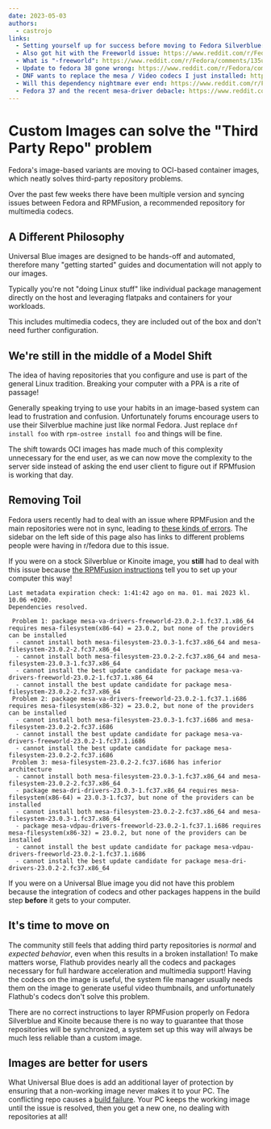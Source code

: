 ```yaml
---
date: 2023-05-03
authors: 
  - castrojo
links:
  - Setting yourself up for success before moving to Fedora Silverblue: https://www.ypsidanger.com/setting-yourself-up-for-success-before-moving-to-fedora-silverblue/
  - Also got hit with the Freeworld issue: https://www.reddit.com/r/Fedora/comments/136lf7j/also_got_hit_with_the_freeworld_issue/
  - What is "-freeworld": https://www.reddit.com/r/Fedora/comments/135u4zj/what_is_freeworld/
  - Update to fedora 38 gone wrong: https://www.reddit.com/r/Fedora/comments/135td6c/update_to_fedora_38_gone_wrong/
  - DNF wants to replace the mesa / Video codecs I just installed: https://www.reddit.com/r/Fedora/comments/134gzdp/dnf_wants_to_replace_the_mesa_video_codecs_i_just/
  - Will this dependency nightmare ever end: https://www.reddit.com/r/Fedora/comments/134i2ys/will_this_dependency_nightmare_ever_end/
  - Fedora 37 and the recent mesa-driver debacle: https://www.reddit.com/r/Fedora/comments/134bkol/fedora_37_and_the_recent_mesadriver_debacle/
---
```


# Custom Images can solve the "Third Party Repo" problem

Fedora's image-based variants are moving to OCI-based container images, which neatly solves third-party repository problems. 

Over the past few weeks there have been multiple version and syncing issues between Fedora and RPMFusion, a recommended repository for multimedia codecs. 

<!-- more --> 

## A Different Philosophy 

Universal Blue images are designed to be hands-off and automated, therefore many "getting started" guides and documentation will not apply to our images. 

Typically you're not "doing Linux stuff" like individual package management directly on the host and leveraging flatpaks and containers for your workloads.

This includes multimedia codecs, they are included out of the box and don't need further configuration.  

## We're still in the middle of a Model Shift

The idea of having repositories that you configure and use is part of the general Linux tradition. Breaking your computer with a PPA is a rite of passage!

Generally speaking trying to use your habits in an image-based system can lead to frustration and confusion. Unfortunately forums encourage users to use their Silverblue machine just like normal Fedora. Just replace `dnf install foo` with `rpm-ostree install foo` and things will be fine. 

The shift towards OCI images has made much of this complexity unnecessary for the end user, as we can now move the complexity to the server side instead of asking the end user client to figure out if RPMfusion is working that day. 

## Removing Toil

Fedora users recently had to deal with an issue where RPMFusion and the main repositories were not in sync, leading to [these kinds of errors](https://discussion.fedoraproject.org/t/gnome-login-screen-might-not-start-when-mesa-va-drivers-freeworld-from-rpmfusion-are-installed/81856). The sidebar on the left side of this page also has links to different problems people were having in r/fedora due to this issue.

If you were on a stock Silverblue or Kinoite image, you **still** had to deal with this issue because [the RPMFusion instructions](https://rpmfusion.org/Howto/OSTree) tell you to set up your computer this way! 

```
Last metadata expiration check: 1:41:42 ago on ma. 01. mai 2023 kl. 10.06 +0200.
Dependencies resolved.

 Problem 1: package mesa-va-drivers-freeworld-23.0.2-1.fc37.1.x86_64 requires mesa-filesystem(x86-64) = 23.0.2, but none of the providers can be installed
  - cannot install both mesa-filesystem-23.0.3-1.fc37.x86_64 and mesa-filesystem-23.0.2-2.fc37.x86_64
  - cannot install both mesa-filesystem-23.0.2-2.fc37.x86_64 and mesa-filesystem-23.0.3-1.fc37.x86_64
  - cannot install the best update candidate for package mesa-va-drivers-freeworld-23.0.2-1.fc37.1.x86_64
  - cannot install the best update candidate for package mesa-filesystem-23.0.2-2.fc37.x86_64
 Problem 2: package mesa-va-drivers-freeworld-23.0.2-1.fc37.1.i686 requires mesa-filesystem(x86-32) = 23.0.2, but none of the providers can be installed
  - cannot install both mesa-filesystem-23.0.3-1.fc37.i686 and mesa-filesystem-23.0.2-2.fc37.i686
  - cannot install the best update candidate for package mesa-va-drivers-freeworld-23.0.2-1.fc37.1.i686
  - cannot install the best update candidate for package mesa-filesystem-23.0.2-2.fc37.i686
 Problem 3: mesa-filesystem-23.0.2-2.fc37.i686 has inferior architecture
  - cannot install both mesa-filesystem-23.0.3-1.fc37.x86_64 and mesa-filesystem-23.0.2-2.fc37.x86_64
  - package mesa-dri-drivers-23.0.3-1.fc37.x86_64 requires mesa-filesystem(x86-64) = 23.0.3-1.fc37, but none of the providers can be installed
  - cannot install both mesa-filesystem-23.0.2-2.fc37.x86_64 and mesa-filesystem-23.0.3-1.fc37.x86_64
  - package mesa-vdpau-drivers-freeworld-23.0.2-1.fc37.1.i686 requires mesa-filesystem(x86-32) = 23.0.2, but none of the providers can be installed
  - cannot install the best update candidate for package mesa-vdpau-drivers-freeworld-23.0.2-1.fc37.1.i686
  - cannot install the best update candidate for package mesa-dri-drivers-23.0.2-2.fc37.x86_64

```

If you were on a Universal Blue image you did not have this problem because the integration of codecs and other packages happens in the build step **before** it gets to your computer.

## It's time to move on

The community still feels that adding third party repositories is _normal_ and _expected behavior_, even when this results in a broken installation! To make matters worse, Flathub provides nearly all the codecs and packages necessary for full hardware acceleration and multimedia support! Having the codecs on the image is useful, the system file manager usually needs them on the image to generate useful video thumbnails, and unfortunately Flathub's codecs don't solve this problem.

There are no correct instructions to layer RPMFusion properly on Fedora Silverblue and Kinoite because there is no way to guarantee that those repositories will be synchronized, a system set up this way will always be much less reliable than a custom image. 

## Images are better for users

What Universal Blue does is add an additional layer of protection by ensuring that a non-working image never makes it to your PC. The conflicting repo causes a [build failure](https://github.com/ublue-os/main/actions/runs/4736674877/jobs/8428174904). Your PC keeps the working image until the issue is resolved, then you get a new one, no dealing with repositories at all!